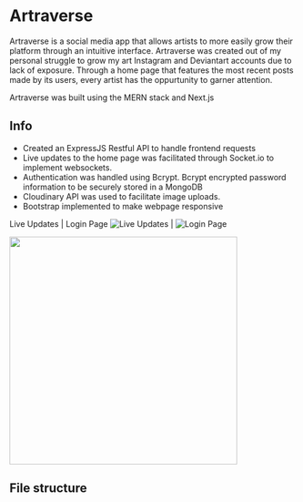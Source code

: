 # Artraverse
Artraverse is a social media app that allows artists to more easily grow their platform through an intuitive interface. Artraverse was created out of my personal struggle to grow my art Instagram and Deviantart accounts due to lack of exposure. Through a home page that features the most recent posts made by its users, every artist has the oppurtunity to garner attention.

Artraverse was built using the MERN stack and Next.js
## Info
* Created an ExpressJS Restful API to handle frontend requests
* Live updates to the home page was facilitated through Socket.io to implement websockets.
* Authentication was handled using Bcrypt. Bcrypt encrypted password information to be securely stored in a MongoDB 
* Cloudinary API was used to facilitate image uploads.
* Bootstrap implemented to make webpage responsive

Live Updates | Login Page 
![Live Updates](https://github.com/Nick-Cho/social-network-app/blob/master/artraverse%20gif.gif) | ![Login Page](https://github.com/Nick-Cho/social-network-app/blob/master/login.png)

<img src="https://github.com/Nick-Cho/social-network-app/blob/master/profile.png" width="400">

## File structure
